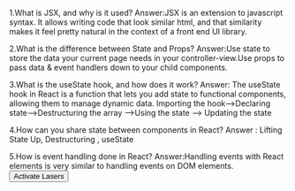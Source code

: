 1.What is JSX, and why is it used?
Answer:JSX is an extension to javascript syntax. It allows writing code that look similar html, and that similarity makes it feel pretty natural in the context of a front end UI library.

2.What is the difference between State and Props?
Answer:Use state to store the data your current page needs in your controller-view.Use props to pass data & event handlers down to your child components.

3.What is the useState hook, and how does it work?
Answer: The useState hook in React is a function that lets you add state to functional components, allowing them to manage dynamic data.
Importing the hook-->Declaring state-->Destructuring the array -->Using the state --> Updating the state

4.How can you share state between components in React?
Answer : Lifting State Up, Destructuring , useState

5.How is event handling done in React?
Answer:Handling events with React elements is very similar to handling events on DOM elements.<button onClick={activateLasers}>
Activate Lasers
</button>
